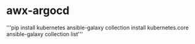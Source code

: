 # awx-argocd
'''pip install kubernetes
ansible-galaxy collection install kubernetes.core
ansible-galaxy collection list'''

